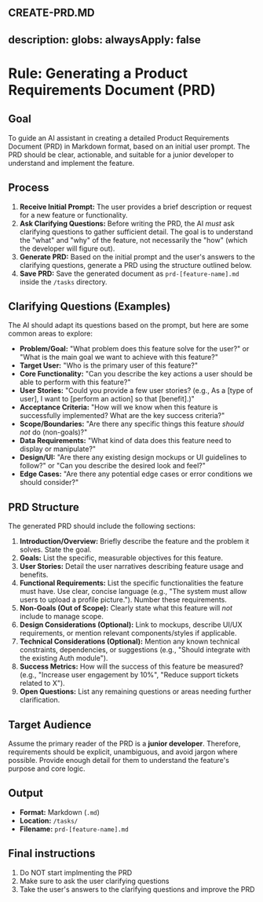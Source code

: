 CREATE-PRD.MD
---
description: 
globs: 
alwaysApply: false
---
# Rule: Generating a Product Requirements Document (PRD)

## Goal

To guide an AI assistant in creating a detailed Product Requirements Document (PRD) in Markdown format, based on an initial user prompt. The PRD should be clear, actionable, and suitable for a junior developer to understand and implement the feature.

## Process

1.  **Receive Initial Prompt:** The user provides a brief description or request for a new feature or functionality.
2.  **Ask Clarifying Questions:** Before writing the PRD, the AI *must* ask clarifying questions to gather sufficient detail. The goal is to understand the "what" and "why" of the feature, not necessarily the "how" (which the developer will figure out).
3.  **Generate PRD:** Based on the initial prompt and the user's answers to the clarifying questions, generate a PRD using the structure outlined below.
4.  **Save PRD:** Save the generated document as `prd-[feature-name].md` inside the `/tasks` directory.

## Clarifying Questions (Examples)

The AI should adapt its questions based on the prompt, but here are some common areas to explore:

*   **Problem/Goal:** "What problem does this feature solve for the user?" or "What is the main goal we want to achieve with this feature?"
*   **Target User:** "Who is the primary user of this feature?"
*   **Core Functionality:** "Can you describe the key actions a user should be able to perform with this feature?"
*   **User Stories:** "Could you provide a few user stories? (e.g., As a [type of user], I want to [perform an action] so that [benefit].)"
*   **Acceptance Criteria:** "How will we know when this feature is successfully implemented? What are the key success criteria?"
*   **Scope/Boundaries:** "Are there any specific things this feature *should not* do (non-goals)?"
*   **Data Requirements:** "What kind of data does this feature need to display or manipulate?"
*   **Design/UI:** "Are there any existing design mockups or UI guidelines to follow?" or "Can you describe the desired look and feel?"
*   **Edge Cases:** "Are there any potential edge cases or error conditions we should consider?"

## PRD Structure

The generated PRD should include the following sections:

1.  **Introduction/Overview:** Briefly describe the feature and the problem it solves. State the goal.
2.  **Goals:** List the specific, measurable objectives for this feature.
3.  **User Stories:** Detail the user narratives describing feature usage and benefits.
4.  **Functional Requirements:** List the specific functionalities the feature must have. Use clear, concise language (e.g., "The system must allow users to upload a profile picture."). Number these requirements.
5.  **Non-Goals (Out of Scope):** Clearly state what this feature will *not* include to manage scope.
6.  **Design Considerations (Optional):** Link to mockups, describe UI/UX requirements, or mention relevant components/styles if applicable.
7.  **Technical Considerations (Optional):** Mention any known technical constraints, dependencies, or suggestions (e.g., "Should integrate with the existing Auth module").
8.  **Success Metrics:** How will the success of this feature be measured? (e.g., "Increase user engagement by 10%", "Reduce support tickets related to X").
9.  **Open Questions:** List any remaining questions or areas needing further clarification.

## Target Audience

Assume the primary reader of the PRD is a **junior developer**. Therefore, requirements should be explicit, unambiguous, and avoid jargon where possible. Provide enough detail for them to understand the feature's purpose and core logic.

## Output

*   **Format:** Markdown (`.md`)
*   **Location:** `/tasks/`
*   **Filename:** `prd-[feature-name].md`

## Final instructions

1. Do NOT start implmenting the PRD
2. Make sure to ask the user clarifying questions
3. Take the user's answers to the clarifying questions and improve the PRD

